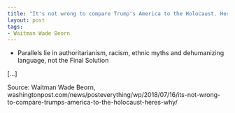 ```yaml
---
title: "It's not wrong to compare Trump's America to the Holocaust. Here's why"
layout: post
tags:
- Waitman Wade Beorn
---
```


- Parallels lie in authoritarianism, racism, ethnic myths and dehumanizing language, not the Final Solution

\[...\]

Source: Waitman Wade Beorn, washingtonpost.com/news/posteverything/wp/2018/07/16/its-not-wrong-to-compare-trumps-america-to-the-holocaust-heres-why/
